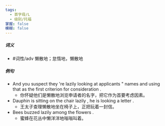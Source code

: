 ```yaml
---
tags:
  - 首字母/L
  - 级别/托福
掌握: false
模糊: false
---
```

##### 词义
- #词性/adv  懒散地；怠惰地，懒散地
##### 例句
- And you suspect they 're lazily looking at applicants " names and using that as the first criterion for consideration .
	- 你怀疑他们是懒散地浏览申请者的名字，把它作为首要考虑因素。
- Dauphin is sitting on the chair lazily , he is looking a letter .
	- 王太子查理懒散地坐在椅子上，正把玩着一封信。
- Bees buzzed lazily among the flowers .
	- 蜜蜂在花丛中懒洋洋地嗡嗡叫着。
